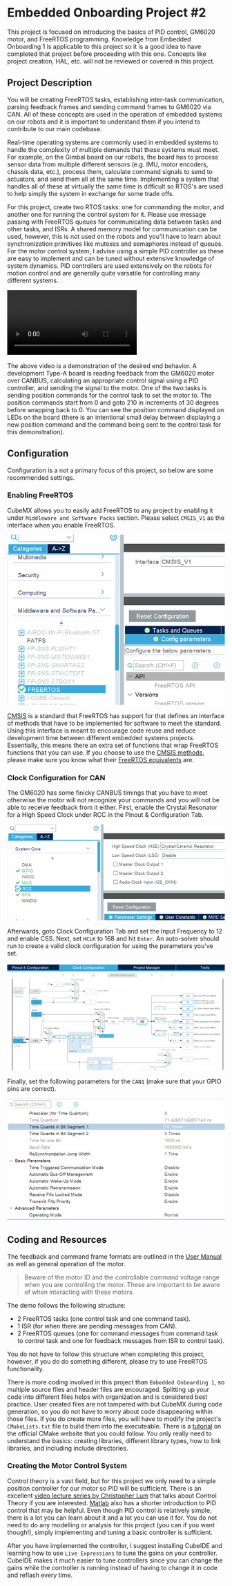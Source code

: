 # Embedded Onboarding Project #2
This project is focused on introducing the basics of PID control, GM6020 motor, and FreeRTOS programming. Knowledge from Embedded Onboarding 1 is applicable to this project so it is a good idea to have completed that project before proceeding with this one. Concepts like project creation, HAL, etc. will not be reviewed or covered in this project.

## Project Description 
You will be creating FreeRTOS tasks, establishing inter-task communication, parsing feedback frames and sending command frames to GM6020 via CAN. All of these concepts are used in the operation of embedded systems on our robots and it is important to understand them if you intend to contribute to our main codebase. 

Real-time operating systems are commonly used in embedded systems to handle the complexity of multiple demands that these systems must meet. For example, on the Gimbal board on our robots, the board has to process sensor data from multiple different sensors (e.g. IMU, motor encoders, chassis data, etc.), process them, calculate command signals to send to actuators, and send them all at the same time. Implementing a system that handles all of these at virtually the same time is difficult so RTOS's are used to help simply the system in exchange for some trade offs.

For this project, create two RTOS tasks: one for commanding the motor, and another one for running the control system for it. Please use message passing with FreeRTOS queues for communicating data between tasks and other tasks, and ISRs. A shared memory model for communication can be used, however, this is not used on the robots and you'll have to learn about synchronization primitives like mutexes and semaphores instead of queues. For the motor control system, I advise using a simple PID controller as these are easy to implement and can be tuned without extensive knowledge of system dynamics. PID controllers are used extensively on the robots for motion control and are generally quite varsatile for controlling many different systems.

<video controls>
  <source src="figures/embedded_onboarding_2_demo.mp4" type="video/mp4">
</video>

The above video is a demonstration of the desired end behavior. A development Type-A board is reading feedback from the GM6020 motor over CANBUS, calculating an appropriate control signal using a PID controller, and sending the signal to the motor. One of the two tasks is sending position commands for the control task to set the motor to. The position commands start from 0 and goto 210 in increments of 30 degrees before wrapping back to 0. You can see the position command displayed on LEDs on the board (there is an intentional small delay between displaying a new position command and the command being sent to the control task for this demonstration).

## Configuration
Configuration is a not a primary focus of this project, so below are some recommended settings. 

### Enabling FreeRTOS

CubeMX allows you to easily add FreeRTOS to any project by enabling it under `Middleware and Software Packs` section. Please select `CMSIS_V1` as the interface when you enable FreeRTOS.

![FreeRTOS settings in CubeMX](figures/freertos_setup.png)

[CMSIS](https://www.arm.com/technologies/cmsis) is a standard that FreeRTOS has support for that defines an interface of methods that have to be implemented for software to meet the standard. Using this interface is meant to encourage code reuse and reduce development time between different embedded systems projects. Essentially, this means there an extra set of functions that wrap FreeRTOS functions that you can use. If you choose to use the [CMSIS methods](https://arm-software.github.io/CMSIS_5/RTOS/html/index.html), please make sure you know what their [FreeRTOS equivalents](https://www.freertos.org/Documentation/02-Kernel/04-API-references/01-Task-creation/00-TaskHandle) are.

### Clock Configuration for CAN
The GM6020 has some finicky CANBUS timings that you have to meet otherwise the motor will not recognize your commands and you will not be able to receive feedback from it either. First, enable the Crystal Resonator for a High Speed Clock under RCC in the Pinout & Configuration Tab.

![RCC configuration in CubeMX](figures/enabling-rcc.png)

Afterwards, goto Clock Configuration Tab and set the Input Frequency to 12 and enable CSS. Next, set `HCLK` to 168 and hit `Enter`. An auto-solver should run to create a valid clock configuration for using the parameters you've set.

![Clock configuration](figures/clock_configuration.png)

Finally, set the following parameters for the `CAN1` (make sure that your GPIO pins are correct).

![CAN1 configuration](figures/embedded_onboarding_2_can_configuration.png)

## Coding and Resources
The feedback and command frame formats are outlined in the [User Manual](resources/GM6020-User-Guide.pdf) as well as general operation of the motor. 

> Beware of the motor ID and the controllable command voltage range when you are controlling the motor. These are important to be aware of when interacting with these motors.

The demo follows the following structure:
 - 2 FreeRTOS tasks (one control task and one command task).
 - 1 ISR (for when there are pending messages from CAN).
 - 2 FreeRTOS queues (one for command messages from command task to control task and one for feedback messages from ISR to control task).

You do not have to follow this structure when completing this project, however, if you do do something different, please try to use FreeRTOS functionality.

There is more coding involved in this project than `Embedded Onboarding 1`, so multiple source files and header files are encouraged. Splitting up your code into different files helps with organization and is considered best practice. User created files are not tampered with but CubeMX during code generation, so you do not have to worry about code disappearing within those files. If you do create more files, you will have to modify the project's `CMakeLists.txt` file to build them into the executeable. There is a [tutorial](https://cmake.org/cmake/help/latest/guide/tutorial/index.html) on the official CMake website that you could follow. You only really need to understand the basics: creating libraries, different library types, how to link libraries, and including include directories.

### Creating the Motor Control System
Control theory is a vast field, but for this project we only need to a simple position controller for our motor so PID will be sufficient. There is an excellent [video lecture series by Christopher Lum](https://youtu.be/_VzHpLjKeZ8?si=JXmwMpWzgg_doy8_) that talks about Control Theory if you are interested. [Matlab](https://youtu.be/wkfEZmsQqiA?si=tgFkDFmU473ycKvJ) also has a shorter introduction to PID control that may be helpful. Even though PID control is relatively simple, there is a lot you can learn about it and a lot you can use it for. You do not need to do any modelling or analysis for this project (you can if you want though!), simply implementing and tuning a basic controller is sufficient.

After you have implemented the controller, I suggest installing CubeIDE and learning how to use `Live Expressions` to tune the gains on your controller. CubeIDE makes it much easier to tune controllers since you can change the gains while the controller is running instead of having to change it in code and reflash every time.